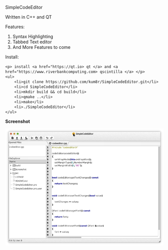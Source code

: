 SimpleCodeEditor

Written in C++ and QT

Features:
	<ol>
		<li>Syntax Highlighting</li>
		<li>Tabbed Text editor</li>
		<li>And More Features to come</li>
	</ol>

Install:

    <p> install <a href="https://qt.io> qt </a> and <a href="https://www.riverbankcomputing.com> qscintilla </a> </p>
    <ul>
		<li>git clone https://github.com/kum8r/SimpleCodeEditor.git</li>
		<li>cd SimpleCodeEditor</li>
		<li>mkdir build && cd build</li>
		<li>qmake ..</li>
		<li>make</li>
		<li>./SimpleCodeEditor</li>
	</ul>
    
	
<b>Screenshot</b>
<p align="center">
	<img src="./Screenshot/screenshot1.png" title="SimpleCodeEditor">
</p>
